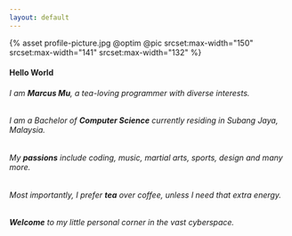 ```yaml
---
layout: default
---
```


<div class="introduction" markdown="1">

<div class="introduction-img">
  {% asset profile-picture.jpg @optim @pic
      srcset:max-width="150"
      srcset:max-width="141"
      srcset:max-width="132" %}
</div>

#### **Hello World**

###### I am **Marcus Mu**, a tea-loving programmer with diverse interests.

###### I am a Bachelor of **Computer Science** currently residing in Subang Jaya, Malaysia.

###### My **passions** include coding, music, martial arts, sports, design and many more.

###### Most importantly, I prefer **tea** over coffee, unless I need that extra energy.

###### **Welcome** to my little personal corner in the vast cyberspace.

</div>
